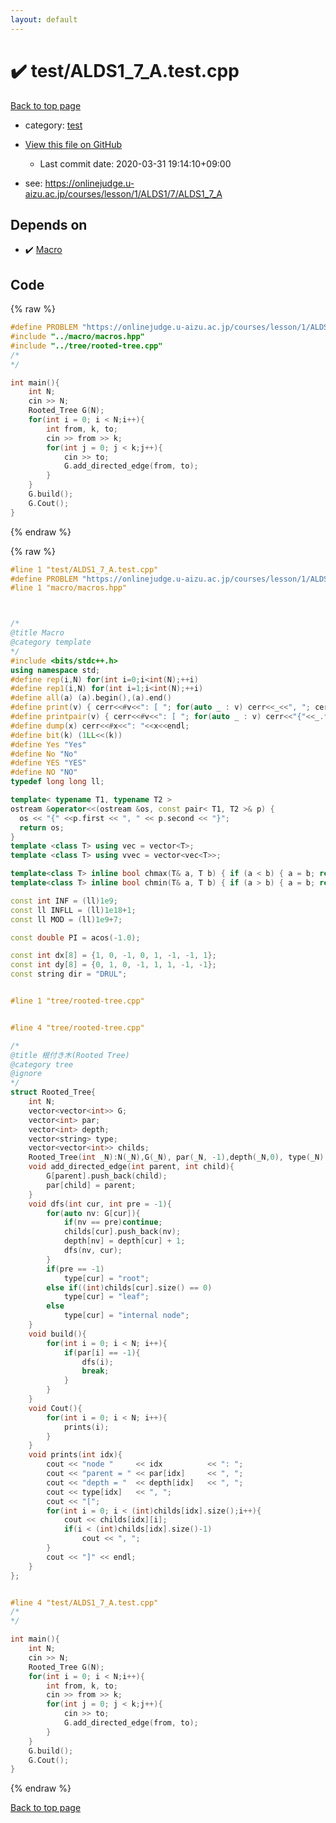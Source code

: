 ```yaml
---
layout: default
---
```


<!-- mathjax config similar to math.stackexchange -->
<script type="text/javascript" async
  src="https://cdnjs.cloudflare.com/ajax/libs/mathjax/2.7.5/MathJax.js?config=TeX-MML-AM_CHTML">
</script>
<script type="text/x-mathjax-config">
  MathJax.Hub.Config({
    TeX: { equationNumbers: { autoNumber: "AMS" }},
    tex2jax: {
      inlineMath: [ ['$','$'] ],
      processEscapes: true
    },
    "HTML-CSS": { matchFontHeight: false },
    displayAlign: "left",
    displayIndent: "2em"
  });
</script>

<script type="text/javascript" src="https://cdnjs.cloudflare.com/ajax/libs/jquery/3.4.1/jquery.min.js"></script>
<script src="https://cdn.jsdelivr.net/npm/jquery-balloon-js@1.1.2/jquery.balloon.min.js" integrity="sha256-ZEYs9VrgAeNuPvs15E39OsyOJaIkXEEt10fzxJ20+2I=" crossorigin="anonymous"></script>
<script type="text/javascript" src="../../assets/js/copy-button.js"></script>
<link rel="stylesheet" href="../../assets/css/copy-button.css" />


# :heavy_check_mark: test/ALDS1_7_A.test.cpp

<a href="../../index.html">Back to top page</a>

* category: <a href="../../index.html#098f6bcd4621d373cade4e832627b4f6">test</a>
* <a href="{{ site.github.repository_url }}/blob/master/test/ALDS1_7_A.test.cpp">View this file on GitHub</a>
    - Last commit date: 2020-03-31 19:14:10+09:00


* see: <a href="https://onlinejudge.u-aizu.ac.jp/courses/lesson/1/ALDS1/7/ALDS1_7_A">https://onlinejudge.u-aizu.ac.jp/courses/lesson/1/ALDS1/7/ALDS1_7_A</a>


## Depends on

* :heavy_check_mark: <a href="../../library/macro/macros.hpp.html">Macro</a>


## Code

<a id="unbundled"></a>
{% raw %}
```cpp
#define PROBLEM "https://onlinejudge.u-aizu.ac.jp/courses/lesson/1/ALDS1/7/ALDS1_7_A"
#include "../macro/macros.hpp"
#include "../tree/rooted-tree.cpp"
/*
*/

int main(){
    int N;
    cin >> N;
    Rooted_Tree G(N);
    for(int i = 0; i < N;i++){
        int from, k, to;
        cin >> from >> k;
        for(int j = 0; j < k;j++){
            cin >> to;
            G.add_directed_edge(from, to);
        }
    }
    G.build();
    G.Cout();
}
```
{% endraw %}

<a id="bundled"></a>
{% raw %}
```cpp
#line 1 "test/ALDS1_7_A.test.cpp"
#define PROBLEM "https://onlinejudge.u-aizu.ac.jp/courses/lesson/1/ALDS1/7/ALDS1_7_A"
#line 1 "macro/macros.hpp"



/*
@title Macro
@category template
*/
#include <bits/stdc++.h>
using namespace std;
#define rep(i,N) for(int i=0;i<int(N);++i)
#define rep1(i,N) for(int i=1;i<int(N);++i)
#define all(a) (a).begin(),(a).end()
#define print(v) { cerr<<#v<<": [ "; for(auto _ : v) cerr<<_<<", "; cerr<<"]"<<endl; }
#define printpair(v) { cerr<<#v<<": [ "; for(auto _ : v) cerr<<"{"<<_.first<<","<<_.second<<"}"<<", "; cerr<<"]"<<endl; }
#define dump(x) cerr<<#x<<": "<<x<<endl;
#define bit(k) (1LL<<(k))
#define Yes "Yes"
#define No "No"
#define YES "YES"
#define NO "NO"
typedef long long ll;

template< typename T1, typename T2 >
ostream &operator<<(ostream &os, const pair< T1, T2 >& p) {
  os << "{" <<p.first << ", " << p.second << "}";
  return os;
}
template <class T> using vec = vector<T>;
template <class T> using vvec = vector<vec<T>>;

template<class T> inline bool chmax(T& a, T b) { if (a < b) { a = b; return true; } return false; }
template<class T> inline bool chmin(T& a, T b) { if (a > b) { a = b; return true; } return false; }

const int INF = (ll)1e9;
const ll INFLL = (ll)1e18+1;
const ll MOD = (ll)1e9+7;

const double PI = acos(-1.0);

const int dx[8] = {1, 0, -1, 0, 1, -1, -1, 1};
const int dy[8] = {0, 1, 0, -1, 1, 1, -1, -1};
const string dir = "DRUL";


#line 1 "tree/rooted-tree.cpp"


#line 4 "tree/rooted-tree.cpp"

/*
@title 根付き木(Rooted Tree)
@category tree
@ignore
*/
struct Rooted_Tree{
    int N;
    vector<vector<int>> G;
    vector<int> par;
    vector<int> depth;
    vector<string> type;
    vector<vector<int>> childs;
    Rooted_Tree(int _N):N(_N),G(_N), par(_N, -1),depth(_N,0), type(_N), childs(_N){}
    void add_directed_edge(int parent, int child){
        G[parent].push_back(child);
        par[child] = parent;
    }
    void dfs(int cur, int pre = -1){
        for(auto nv: G[cur]){
            if(nv == pre)continue;
            childs[cur].push_back(nv);
            depth[nv] = depth[cur] + 1;
            dfs(nv, cur);
        }
        if(pre == -1)
            type[cur] = "root";
        else if((int)childs[cur].size() == 0)
            type[cur] = "leaf";
        else
            type[cur] = "internal node";
    }
    void build(){
        for(int i = 0; i < N; i++){
            if(par[i] == -1){
                dfs(i);
                break;
            }
        }
    }
    void Cout(){
        for(int i = 0; i < N; i++){
            prints(i);
        }
    }
    void prints(int idx){
        cout << "node "     << idx          << ": ";
        cout << "parent = " << par[idx]     << ", ";
        cout << "depth = "  << depth[idx]   << ", ";
        cout << type[idx]   << ", ";
        cout << "[";
        for(int i = 0; i < (int)childs[idx].size();i++){
            cout << childs[idx][i];
            if(i < (int)childs[idx].size()-1)
                cout << ", ";
        }
        cout << "]" << endl;
    }
};


#line 4 "test/ALDS1_7_A.test.cpp"
/*
*/

int main(){
    int N;
    cin >> N;
    Rooted_Tree G(N);
    for(int i = 0; i < N;i++){
        int from, k, to;
        cin >> from >> k;
        for(int j = 0; j < k;j++){
            cin >> to;
            G.add_directed_edge(from, to);
        }
    }
    G.build();
    G.Cout();
}

```
{% endraw %}

<a href="../../index.html">Back to top page</a>

